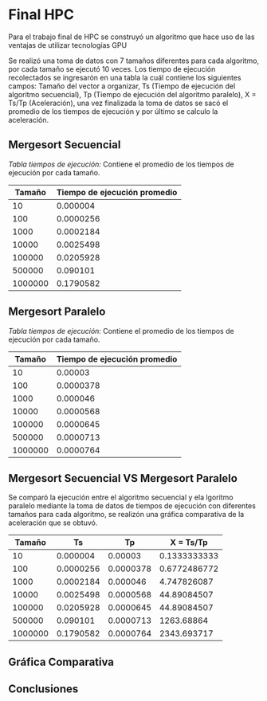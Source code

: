 # Final HPC 

Para el trabajo final de HPC se construyó un algoritmo que hace uso de las ventajas de utilizar tecnologías GPU

Se realizó una toma de datos con 7 tamaños diferentes para cada algoritmo, por cada tamaño se ejecutó 10 veces. Los tiempo de ejecución recolectados se ingresarón en una tabla la cuál contiene los siguientes campos: Tamaño del vector a organizar, Ts (Tiempo de ejecución del algoritmo secuencial), Tp (Tiempo de ejecución del algoritmo paralelo), X = Ts/Tp (Aceleración), una vez finalizada la toma de datos se sacó el promedio de los tiempos de ejecución y por último se calculo la aceleración.

## Mergesort Secuencial
*Tabla tiempos de ejecución:* Contiene el promedio de los tiempos de ejecución por cada tamaño.

Tamaño | Tiempo de ejecución promedio
-------|--------------------------------
10|	0.000004
100|	0.0000256
1000|	0.0002184
10000|	0.0025498
100000|	0.0205928
500000|	0.090101
1000000|	0.1790582

## Mergesort Paralelo
*Tabla tiempos de ejecución:* Contiene el promedio de los tiempos de ejecución por cada tamaño.

Tamaño | Tiempo de ejecución promedio
-------|--------------------------------
10|	0.00003
100|	0.0000378
1000|	0.000046
10000|	0.0000568
100000|	0.0000645
500000|	0.0000713
1000000|	0.0000764

## Mergesort Secuencial VS Mergesort Paralelo
Se comparó la ejecución entre el algoritmo secuencial y ela lgoritmo paralelo mediante la toma de datos de tiempos de ejecución con diferentes tamaños para cada algoritmo, se realizón una gráfica comparativa de la aceleración que se obtuvó.

Tamaño | Ts | Tp | X = Ts/Tp
-------|----|----|-------------------
10|	0.000004|	0.00003|	0.1333333333
100|	0.0000256|	0.0000378	|0.6772486772
1000|	0.0002184	|0.000046|	4.747826087
10000|	0.0025498|	0.0000568	|44.89084507
100000|	0.0205928|	0.0000645	|44.89084507
500000|	0.090101|	0.0000713	|1263.68864
1000000|	0.1790582|	0.0000764|	2343.693717

## Gráfica Comparativa

## Conclusiones
